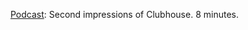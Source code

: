 <a href="http://scripting.com/2020/08/10/clubhousePart2.m4a">Podcast</a>: Second impressions of Clubhouse. 8 minutes.

